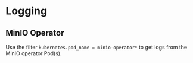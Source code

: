 # Logging

## MinIO Operator

Use the filter `kubernetes.pod_name = minio-operator*` to get logs from the MinIO operator Pod(s).
